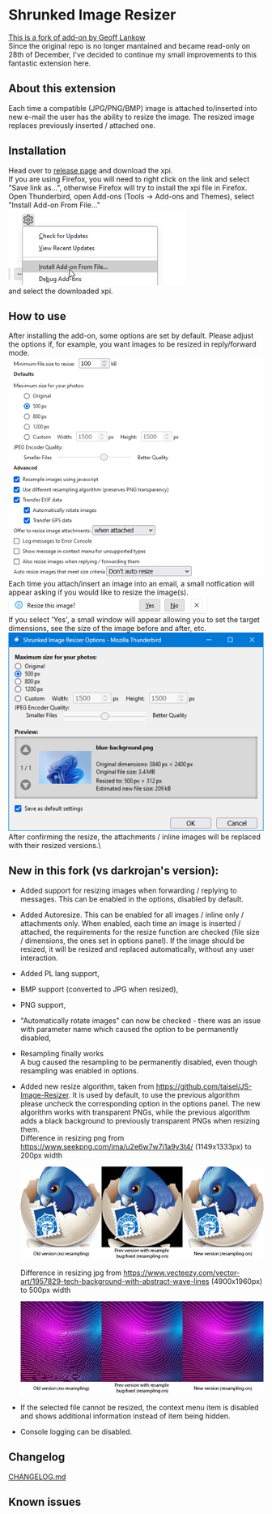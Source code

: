 # Shrunked Image Resizer

[This is a fork of add-on by Geoff Lankow](https://github.com/darktrojan/shrunked)  
Since the original repo is no longer mantained and became read-only on 28th of December, I've decided to continue my small improvements to this fantastic extension here.  

## About this extension

Each time a compatible (JPG/PNG/BMP) image is attached to/inserted into new e-mail the user has the ability to resize the image. The resized image replaces previously inserted / attached one.  

## Installation

Head over to [release page](https://github.com/memeller/shrunked/releases/latest) and download the xpi. \
If you are using Firefox, you will need to right click on the link and select "Save link as...", otherwise Firefox will try to install the xpi file in Firefox.\
Open Thunderbird, open Add-ons (Tools -> Add-ons and Themes), select "Install Add-on From File..."\
![install from file](/images/install_from_file.png)\
and select the downloaded xpi.

## How to use

After installing the add-on, some options are set by default. Please adjust the options if, for example, you want images to be resized in reply/forward mode.\
![png options](/images/options.png)\
Each time you attach/insert an image into an email, a small notfication will appear asking if you would like to resize the image(s).\
![png options](/images/notification.png)\
If you select 'Yes', a small window will appear allowing you to set the target dimensions, see the size of the image before and after, etc.\
![png options](/images/popup.png)\
After confirming the resize, the attachments / inline images will be replaced with their resized versions.\

## New in this fork (vs darkrojan's version):

- Added support for resizing images when forwarding / replying to messages. This can be enabled in the options, disabled by default.
- Added Autoresize. This can be enabled for all images / inline only / attachments only. When enabled, each time an image is inserted / attached, the requirements for the resize function are checked (file size / dimensions, the ones set in options panel). If the image should be resized, it will be resized and replaced automatically, without any user interaction.
- Added PL lang support,
- BMP support (converted to JPG when resized),
- PNG support,
- "Automatically rotate images" can now be checked - there was an issue with parameter name which caused the option to be permanently disabled,
- Resampling finally works  
    A bug caused the resampling to be permanently disabled, even though resampling was enabled in options.  
- Added new resize algorithm, taken from https://github.com/taisel/JS-Image-Resizer.
It is used by default, to use the previous algorithm please uncheck the corresponding option in the options panel. The new algorithm works with transparent PNGs, while the previous algorithm adds a black background to previously transparent PNGs when resizing them.  
    Difference in resizing png from https://www.seekpng.com/ima/u2e6w7w7i1a9y3t4/ (1149x1333px) to 200px width

    ![png preview](/images/preview_png.png)

    Difference in resizing jpg from https://www.vecteezy.com/vector-art/1957829-tech-background-with-abstract-wave-lines (4900x1960px) to 500px width

    ![jpg preview](/images/preview_jpg.jpg)
- If the selected file cannot be resized, the context menu item is disabled and shows additional information instead of item being hidden.
- Console logging can be disabled.

## Changelog
[CHANGELOG.md](CHANGELOG.md)

## Known issues
